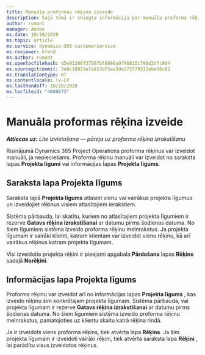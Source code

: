 ```yaml
---
title: Manuāla proformas rēķina izveide
description: Šajā tēmā ir sniegta informācija par manuāla proforma rēķina izveidi risinājumā Project Operations.
author: rumant
manager: Annbe
ms.date: 10/19/2020
ms.topic: article
ms.service: dynamics-365-customerservice
ms.reviewer: kfend
ms.author: rumant
ms.openlocfilehash: d5e93206737507bf6698a9746815c790d3dfc904
ms.sourcegitcommit: 3a0c18823a7ad23df5aa3de272779313abe56c82
ms.translationtype: HT
ms.contentlocale: lv-LV
ms.lasthandoff: 10/20/2020
ms.locfileid: "4080673"
---
```

# <a name="creating-a-manual-proforma-invoice"></a>Manuāla proformas rēķina izveide

_**Attiecas uz:** Lite izvietošana — pāreja uz proforma rēķina izrakstīšanu_

Risinājumā Dynamics 365 Project Operations proforma rēķinus var izveidot manuāli, ja nepieciešams. Proforma rēķinu manuāli var izveidot no saraksta lapas **Projekta līgumi** vai informācijas lapas **Projekta līgums**.

##  <a name="project-contracts-list-page"></a>Saraksta lapa Projekta līgums

Saraksta lapā **Projekta līgums** atlasiet vienu vai vairākus projekta līgumus un izveidojiet rēķinus visiem atlasītajiem ierakstiem.

Sistēma pārbauda, lai skatītu, kuriem no atlasītajiem projekta līgumiem ir rezerve **Gatavs rēķina izrakstīšanai** ar datumu pirms šodienas datuma. No šiem līgumiem sistēma izveido proforma rēķinu melnrakstus. Ja projekta līgumam ir vairāki klienti, katram klientam var izveidot vienu rēķinu, kā arī vairākus rēķinus katram projekta līgumam.

Visi izveidotie projekta rēķini ir pieejami apgabala **Pārdošana** lapas **Rēķins** sadaļā **Norēķini**.

## <a name="project-contract-details-page"></a>Informācijas lapa Projekta līgums

Proforma rēķinu var izveidot arī no informācijas lapas **Projekta līgums** , kas izveido rēķinu šim konkrētajam projekta līgumam. Sistēma pārbauda, vai projekta līgumam ir rezerve **Gatavs rēķina izrakstīšanai** ar datumu pirms šodienas datuma. No šiem līgumiem sistēma izveido proforma rēķinu melnrakstus, pamatojoties uz klientu skaitu katrā rēķina rindā.

Ja ir izveidots viens proforma rēķins, tiek atvērta lapa **Rēķins**. Ja šim projekta līgumam ir izveidoti vairāki rēķini, tiek atvērta saraksta lapa **Rēķini** , lai parādītu visus izveidotos rēķinus.
